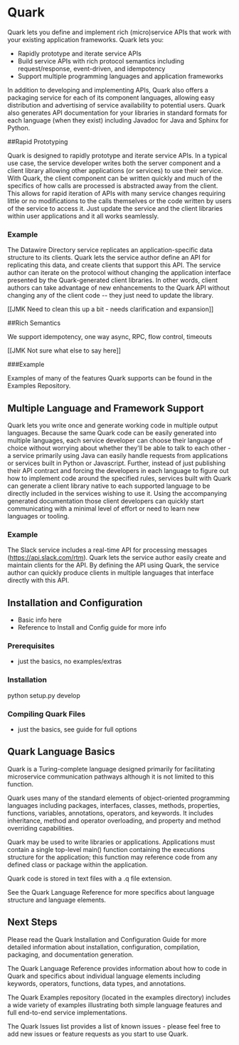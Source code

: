 # Quark

Quark lets you define and implement rich (micro)service APIs that work
with your existing application frameworks. Quark lets you:

* Rapidly prototype and iterate service APIs
* Build service APIs with rich protocol semantics including request/response, event-driven, and idempotency
* Support multiple programming languages and application frameworks

In addition to developing and implementing APIs, Quark also offers a packaging service for each of its component languages, allowing easy distribution and advertising of service availability to potential users. Quark also generates API documentation for your libraries in standard formats for each language (when they exist) including Javadoc for Java and Sphinx for Python.

##Rapid Prototyping

Quark is designed to rapidly prototype and iterate service APIs. In a typical use case, the service developer writes both the server component and a client library allowing other  applications (or services) to use their service. With Quark, the client component can be written quickly and much of the specifics of how calls are processed is abstracted away from the client. This allows for rapid iteration of APIs with many service changes requiring little or no modifications to the calls themselves or the code written by users of the service to access it. Just update the service and the client libraries within user applications and it all works seamlessly. 

### Example

The Datawire Directory service replicates an application-specific data structure to its clients. Quark lets the service author define an API for replicating this data, and create clients that support this API. The service author can iterate on the protocol without changing the application interface presented by the Quark-generated client libraries. In other words, client authors can take advantage of new enhancements to the Quark API without changing any of the client code -- they just need to update the library.

[[JMK Need to clean this up a bit - needs clarification and expansion]]

##Rich Semantics

We support idempotency, one way async, RPC, flow control, timeouts

[[JMK Not sure what else to say here]]

###Example

Examples of many of the features Quark supports can be found in the Examples Repository.

## Multiple Language and Framework Support

Quark lets you write once and generate working code in multiple output languages. Because the same Quark code can be easily generated into multiple languages, each service developer can choose their language of choice without worrying about whether they'll be able to talk to each other - a service primarily using Java can easily handle requests from applications or services built in Python or Javascript. Further, instead of just publishing their API contract and forcing the developers in each language to figure out how to implement code around the specified rules, services built with Quark can generate a client library native to each supported language to be directly included in the services wishing to use it. Using the accompanying generated documentation those client developers can quickly start communicating with a minimal level of effort or need to learn new languages or tooling. 

### Example

The Slack service includes a real-time API for processing messages (https://api.slack.com/rtm). Quark lets the service author easily create and maintain clients for the API. By defining the API using Quark, the service author can quickly produce clients in multiple languages that interface directly with this API.

## Installation and Configuration

- Basic info here
- Reference to Install and Config guide for more info

### Prerequisites

- just the basics, no examples/extras

### Installation

python setup.py develop

### Compiling Quark Files

- just the basics, see guide for full options

## Quark Language Basics

Quark is a Turing-complete language designed primarily for facilitating microservice communication pathways although it is not limited to this function.

Quark uses many of the standard elements of object-oriented programming languages including packages, interfaces, classes, methods, properties, functions, variables, annotations, operators, and keywords. It includes inheritance, method and operator overloading, and property and method overriding capabilities.

Quark may be used to write libraries or applications. Applications must contain a single top-level main() function containing the executions structure for the application; this function may reference code from any defined class or package within the application.

Quark code is stored in text files with a .q file extension.

See the Quark Language Reference for more specifics about language structure and language elements.

## Next Steps

Please read the Quark Installation and Configuration Guide for more detailed information about installation, configuration, compilation, packaging, and documentation generation.

The Quark Language Reference provides information about how to code in Quark and specifics about individual language elements including keywords, operators, functions, data types, and annotations.

The Quark Examples repository (located in the examples directory) includes a wide variety of examples illustrating both simple language features and full end-to-end service implementations.

The Quark Issues list provides a list of known issues - please feel free to add new issues or feature requests as you start to use Quark.